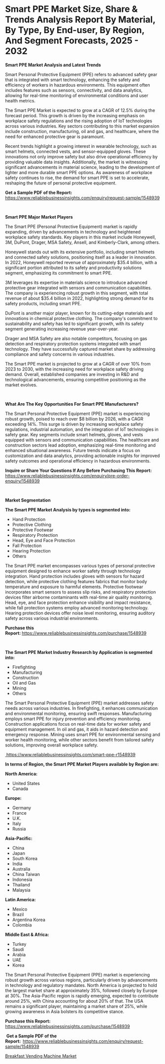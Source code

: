 <p><h1>Smart PPE Market Size, Share & Trends Analysis Report By Material, By Type, By End-user, By Region, And Segment Forecasts, 2025 - 2032</h1></p><p><strong>Smart PPE Market Analysis and Latest Trends</strong></p>
<p><p>Smart Personal Protective Equipment (PPE) refers to advanced safety gear that is integrated with smart technology, enhancing the safety and efficiency of workers in hazardous environments. This equipment often includes features such as sensors, connectivity, and data analytics, allowing for real-time monitoring of environmental conditions and user health metrics.</p><p>The Smart PPE Market is expected to grow at a CAGR of 12.5% during the forecast period. This growth is driven by the increasing emphasis on workplace safety regulations and the rising adoption of IoT technologies across various industries. Key sectors contributing to this market expansion include construction, manufacturing, oil and gas, and healthcare, where the need for enhanced protective gear is paramount.</p><p>Recent trends highlight a growing interest in wearable technology, such as smart helmets, connected vests, and sensor-equipped gloves. These innovations not only improve safety but also drive operational efficiency by providing valuable data insights. Additionally, the market is witnessing significant advancements in material science, leading to the development of lighter and more durable smart PPE options. As awareness of workplace safety continues to rise, the demand for smart PPE is set to accelerate, reshaping the future of personal protective equipment.</p></p>
<p><strong>Get a Sample PDF of the Report:&nbsp;</strong> <a href="https://www.reliablebusinessinsights.com/enquiry/request-sample/1548939?utm_campaign=2302&utm_medium=2&utm_source=Github&utm_content=ia&utm_term=10042025&utm_id=smart-ppe">https://www.reliablebusinessinsights.com/enquiry/request-sample/1548939</a></p>
<p>&nbsp;</p>
<p><strong>Smart PPE Major Market Players</strong></p>
<p><p>The Smart PPE (Personal Protective Equipment) market is rapidly expanding, driven by advancements in technology and heightened workplace safety standards. Key players in this market include Honeywell, 3M, DuPont, Drager, MSA Safety, Ansell, and Kimberly-Clark, among others. </p><p>Honeywell stands out with its extensive portfolio, including smart helmets and connected safety solutions, positioning itself as a leader in innovation. In 2022, Honeywell reported revenue of approximately $35.4 billion, with a significant portion attributed to its safety and productivity solutions segment, emphasizing its commitment to smart PPE.</p><p>3M leverages its expertise in materials science to introduce advanced protective gear integrated with sensors and communication capabilities. The company is experiencing robust growth in this segment, with total revenue of about $35.4 billion in 2022, highlighting strong demand for its safety products, including smart PPE.</p><p>DuPont is another major player, known for its cutting-edge materials and innovations in chemical protective clothing. The company's commitment to sustainability and safety has led to significant growth, with its safety segment generating increasing revenue year-over-year.</p><p>Drager and MSA Safety are also notable competitors, focusing on gas detection and respiratory protection systems integrated with smart technology. They have successfully captured market share by addressing compliance and safety concerns in various industries.</p><p>The Smart PPE market is projected to grow at a CAGR of over 10% from 2023 to 2030, with the increasing need for workplace safety driving demand. Overall, established companies are investing in R&D and technological advancements, ensuring competitive positioning as the market evolves.</p></p>
<p>&nbsp;</p>
<p><strong>What Are The Key Opportunities For Smart PPE Manufacturers?</strong></p>
<p><p>The Smart Personal Protective Equipment (PPE) market is experiencing robust growth, poised to reach over $8 billion by 2026, with a CAGR exceeding 14%. This surge is driven by increasing workplace safety regulations, industrial automation, and the integration of IoT technologies in safety gear. Key segments include smart helmets, gloves, and vests equipped with sensors and communication capabilities. The healthcare and construction sectors lead adoption, emphasizing real-time monitoring and enhanced situational awareness. Future trends indicate a focus on customization and data analytics, providing actionable insights for improved safety outcomes and operational efficiency in hazardous environments.</p></p>
<p><strong>Inquire or Share Your Questions If Any Before Purchasing This Report:</strong> <a href="https://www.reliablebusinessinsights.com/enquiry/pre-order-enquiry/1548939?utm_campaign=2302&utm_medium=2&utm_source=Github&utm_content=ia&utm_term=10042025&utm_id=smart-ppe">https://www.reliablebusinessinsights.com/enquiry/pre-order-enquiry/1548939</a></p>
<p>&nbsp;</p>
<p><strong>Market Segmentation</strong></p>
<p><strong>The Smart PPE Market Analysis by types is segmented into:</strong></p>
<p><ul><li>Hand Protection</li><li>Protective Clothing</li><li>Protective Footwear</li><li>Respiratory Protection</li><li>Head, Eye and Face Protection</li><li>Fall Protection</li><li>Hearing Protection</li><li>Others</li></ul></p>
<p><p>The Smart PPE market encompasses various types of personal protective equipment designed to enhance worker safety through technology integration. Hand protection includes gloves with sensors for hazard detection, while protective clothing features fabrics that monitor body temperature and exposure to harmful elements. Protective footwear incorporates smart sensors to assess slip risks, and respiratory protection devices filter airborne contaminants with real-time air quality monitoring. Head, eye, and face protection enhance visibility and impact resistance, while fall protection systems employ advanced monitoring technology. Hearing protection devices offer noise level monitoring, ensuring auditory safety across various industrial environments.</p></p>
<p><strong>Purchase this Report:&nbsp;</strong><a href="https://www.reliablebusinessinsights.com/purchase/1548939?utm_campaign=2302&utm_medium=2&utm_source=Github&utm_content=ia&utm_term=10042025&utm_id=smart-ppe">https://www.reliablebusinessinsights.com/purchase/1548939</a></p>
<p>&nbsp;</p>
<p><strong>The Smart PPE Market Industry Research by Application is segmented into:</strong></p>
<p><ul><li>Firefighting</li><li>Manufacturing</li><li>Construction</li><li>Oil and Gas</li><li>Mining</li><li>Others</li></ul></p>
<p><p>The Smart Personal Protective Equipment (PPE) market addresses safety needs across various industries. In firefighting, it enhances communication and environmental monitoring, ensuring swift responses. Manufacturing employs smart PPE for injury prevention and efficiency monitoring. Construction applications focus on real-time data for worker safety and equipment management. In oil and gas, it aids in hazard detection and emergency response. Mining uses smart PPE for environmental sensing and worker health monitoring, while other sectors benefit from tailored safety solutions, improving overall workplace safety.</p></p>
<p><a href="https://www.reliablebusinessinsights.com/smart-ppe-r1548939?utm_campaign=2302&utm_medium=2&utm_source=Github&utm_content=ia&utm_term=10042025&utm_id=smart-ppe">&nbsp;https://www.reliablebusinessinsights.com/smart-ppe-r1548939</a></p>
<p><strong>In terms of Region, the Smart PPE Market Players available by Region are:</strong></p>
<p>
    <p> <strong> North America: </strong>
        <ul>
            <li>United States</li>
            <li>Canada</li>
        </ul>
        </p> 
    <p> <strong> Europe: </strong>
        <ul>
            <li>Germany</li>
            <li>France</li>
            <li>U.K.</li>
            <li>Italy</li>
            <li>Russia</li>
        </ul>
        </p> 
    <p> <strong> Asia-Pacific: </strong>
        <ul>
            <li>China</li>
            <li>Japan</li>
            <li>South Korea</li>
            <li>India</li>
            <li>Australia</li>
            <li>China Taiwan</li>
            <li>Indonesia</li>
            <li>Thailand</li>
            <li>Malaysia</li>
        </ul>
        </p> 
    <p> <strong> Latin America: </strong>
        <ul>
            <li>Mexico</li>
            <li>Brazil</li>
            <li>Argentina Korea</li>
            <li>Colombia</li>
        </ul>
        </p> 
    <p> <strong> Middle East & Africa: </strong>
        <ul>
            <li>Turkey</li>
            <li>Saudi</li>
            <li>Arabia</li>
            <li>UAE</li>
            <li>Korea</li>
        </ul>
    </p>
    </p>
<p><p>The Smart Personal Protective Equipment (PPE) market is experiencing robust growth across various regions, particularly driven by advancements in technology and regulatory mandates. North America is projected to hold the largest market share at approximately 35%, followed closely by Europe at 30%. The Asia-Pacific region is rapidly emerging, expected to contribute around 25%, with China accounting for about 20% of that. The USA remains a significant player, maintaining a market share of 25%, while growing awareness in Asia bolsters its competitive stance.</p></p>
<p><strong>Purchase this Report: </strong><a href="https://www.reliablebusinessinsights.com/purchase/1548939?utm_campaign=2302&utm_medium=2&utm_source=Github&utm_content=ia&utm_term=10042025&utm_id=smart-ppe">https://www.reliablebusinessinsights.com/purchase/1548939</a></p>
<p>&nbsp;<strong>Get a Sample PDF of the Report:&nbsp;&nbsp;</strong><a href="https://www.reliablebusinessinsights.com/enquiry/request-sample/1548939?utm_campaign=2302&utm_medium=2&utm_source=Github&utm_content=ia&utm_term=10042025&utm_id=smart-ppe">https://www.reliablebusinessinsights.com/enquiry/request-sample/1548939</a></p>
<p><strong></strong></p>
<p><p><a href="https://github.com/ajegiobitsa/Market-Research-Report-List-1/blob/main/breakfast-vending-machine-market.md?utm_campaign=2302&utm_medium=2&utm_source=Github&utm_content=ia&utm_term=10042025&utm_id=smart-ppe">Breakfast Vending Machine Market</a></p></p>